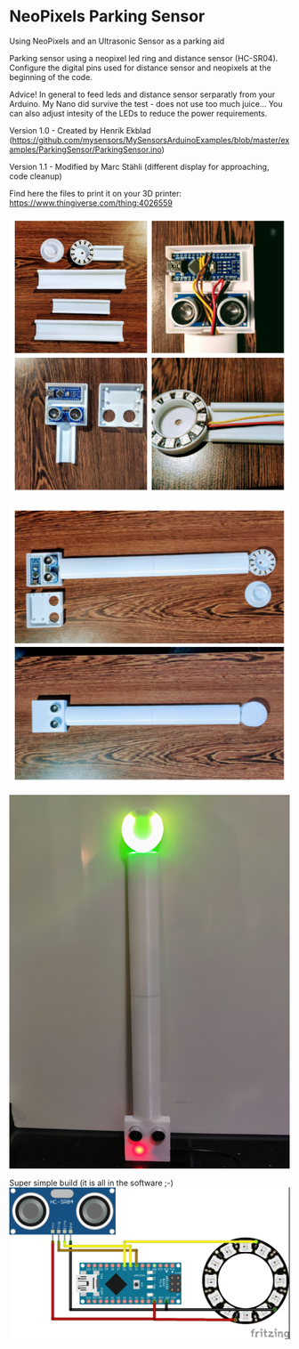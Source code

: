 # NeoPixels Parking Sensor
Using NeoPixels and an Ultrasonic Sensor as a parking aid

Parking sensor using a neopixel led ring and distance sensor (HC-SR04).
Configure the digital pins used for distance sensor and neopixels at the beginning of the code.
   
Advice! In general to feed leds and distance sensor serparatly from your Arduino.
My Nano did survive the test - does not use too much juice... You can also adjust intesity of the LEDs to reduce the power requirements.
   
Version 1.0 - Created by Henrik Ekblad (https://github.com/mysensors/MySensorsArduinoExamples/blob/master/examples/ParkingSensor/ParkingSensor.ino)

Version 1.1 - Modified by Marc Stähli (different display for approaching, code cleanup)

Find here the files to print it on your 3D printer: https://www.thingiverse.com/thing:4026559

[![NeoPixels Parking Sensor](https://github.com/3KUdelta/NeoPixels_Parking_Sensor/blob/master/images/NP_G_S_Collage.jpg)](https://github.com/3KUdelta/NeoPixels_Parking_Sensor)

[![NeoPixels Parking Sensor](https://github.com/3KUdelta/NeoPixels_Parking_Sensor/blob/master/images/NP_C_S_Collage2.jpg)](https://github.com/3KUdelta/NeoPixels_Parking_Sensor)

[![NeoPixels Parking Sensor](https://github.com/3KUdelta/NeoPixels_Parking_Sensor/blob/master/images/NP_G_S_8.jpg)](https://github.com/3KUdelta/NeoPixels_Parking_Sensor)

Super simple build (it is all in the software ;-)
[![NeoPixels Parking Sensor](https://github.com/3KUdelta/NeoPixels_Parking_Sensor/blob/master/images/NeoPixel_Parking_Sensor.jpg)](https://github.com/3KUdelta/NeoPixels_Parking_Sensor)

